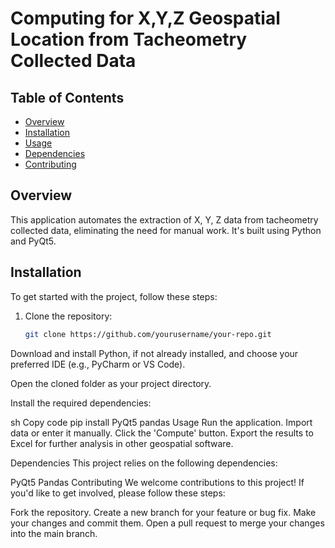 # Computing for X,Y,Z Geospatial Location from Tacheometry Collected Data



## Table of Contents
- [Overview](#overview)
- [Installation](#installation)
- [Usage](#usage)
- [Dependencies](#dependencies)
- [Contributing](#contributing)


## Overview

This application automates the extraction of X, Y, Z data from tacheometry collected data, eliminating the need for manual work. It's built using Python and PyQt5.

## Installation

To get started with the project, follow these steps:

1. Clone the repository:

   ```sh
   git clone https://github.com/yourusername/your-repo.git
Download and install Python, if not already installed, and choose your preferred IDE (e.g., PyCharm or VS Code).

Open the cloned folder as your project directory.

Install the required dependencies:

sh
Copy code
pip install PyQt5 pandas
Usage
Run the application.
Import data or enter it manually.
Click the 'Compute' button.
Export the results to Excel for further analysis in other geospatial software.
<!-- You can add screenshots or GIFs here to demonstrate the usage -->
Dependencies
This project relies on the following dependencies:

PyQt5
Pandas
Contributing
We welcome contributions to this project! If you'd like to get involved, please follow these steps:

Fork the repository.
Create a new branch for your feature or bug fix.
Make your changes and commit them.
Open a pull request to merge your changes into the main branch.

